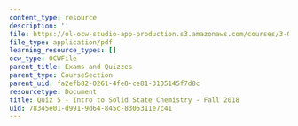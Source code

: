 ```yaml
---
content_type: resource
description: ''
file: https://ol-ocw-studio-app-production.s3.amazonaws.com/courses/3-091-introduction-to-solid-state-chemistry-fall-2018/78345e01d9919d64845c8305311e7c41_MIT3_091F18_Q05.pdf
file_type: application/pdf
learning_resource_types: []
ocw_type: OCWFile
parent_title: Exams and Quizzes
parent_type: CourseSection
parent_uid: fa2efb82-0261-4fe8-ce81-3105145f7d8c
resourcetype: Document
title: Quiz 5 - Intro to Solid State Chemistry - Fall 2018
uid: 78345e01-d991-9d64-845c-8305311e7c41
---
```

